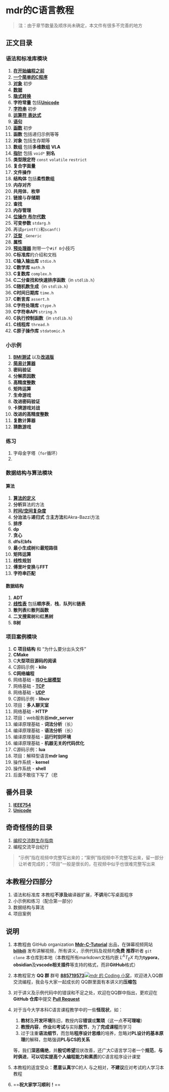 # mdr的C语言教程

> 注：由于章节数量及顺序尚未确定，本文件有很多不完善的地方

## 正文目录

### 语法和标准库模块

1. [**在开始编程之前**](/正文/语法和标准库/1_在开始编程之前.md)
2. [**一个简单的C程序**](/正文/语法和标准库/2_一个简单的C程序.md)
3. [**对象**](/正文/语法和标准库/3_C对象_初步.md) 初步
4. [**数据**](/正文/语法和标准库/4_数据.md)
5. [**隐式转换**](/正文/语法和标准库/unk_隐式转换.md)
6. **字符常量** 包括[**Unicode**](/番外/2_Unicode.md)
7. [**字符串**](/正文/语法和标准库/6_字符串.md) 初步
8. [**运算符** **表达式**](/正文/语法和标准库/7_运算符_表达式.md)
9. [**语句**](/正文/语法和标准库/unk_语句.md)
10. [**函数**](/正文/语法和标准库/15_函数.md) 初步
11. **函数** 包括递归示例等等
12. **对象** 包括生存期等
13. **数组** 包括**多维数组** **VLA**
14. [**指针**](/正文/语法和标准库/18_指针.md) 包括 `void*` **别名**
15. **类型限定符** `const` `volatile` `restrict`
16. **复合字面量**
17. **文件操作**
18. **结构体** 包括**柔性数组**
19. **内存对齐**
20. **共用体**，**枚举**
21. **链接**与**存储期**
22. **查找**
23. **内存管理**
24. [**位操作** **布尔代数**](/正文/语法和标准库/34_位操作和布尔代数.md)
25. **可变参数** `stdarg.h`
26. 再谈`printf()`和`scanf()`
27. [**泛型**](/正文/语法和标准库/36_泛型.md) `_Generic`
28. **属性**
29. [**预处理器**](/正文/语法和标准库/37_预处理器.md) 附带一个`#if 0`小技巧
30. **C标准库**的介绍和文档
31. **C输入输出库** `stdio.h`
32. **C数学库** `math.h`
33. **C复数库** `complex.h`
34. **C二分查找和快速排序函数**（in `stdlib.h`）
35. **C随机数生成**（in `stdlib.h`）
36. **C时间日期库** `time.h`
37. **C断言库** `assert.h`
38. **C字符处理库** `ctype.h`
39. **C字符串API** `string.h`
40. **C执行控制函数**（in `stdlib.h`）
41. **C线程库** `thread.h`
42. **C原子操作库** `stdatomic.h`

### 小示例

1. [**BMI测试**](/正文/小示例/8.%20BMI测试.c) 以及[**改进版**](/正文/小示例/10.%20改进的BMI测试.c)
2. [**简易计算器**](/正文/小示例/12.%20简易计算器.c)
3. **密码验证**
4. **分解质因数**
5. **高精度整数**
6. **矩阵运算**
7. **生命游戏**
8. **改进密码验证**
9. **卡牌游戏对战**
10. **改进的高精度整数**
11. **复数计算器**
12. **猜数游戏**

### 练习

1. 字母金字塔（`for`循环）
2. 

### 数据结构与算法模块

#### 算法

1. [**算法的定义**](/正文/数据结构与算法/算法/1_什么是算法.md)
2. **分析**算法的方法
3. [**时间/空间复杂度**](/正文/数据结构与算法/算法/3_算法的时间和空间复杂度.md)
4. **分治法**与**递归式** 含**主方法**和Akra-Bazzi方法
5. **排序**
6. **dp**
7. **贪心**
8. **dfs**和**bfs**
9. **最小生成树**和**最短路径**
10. **矩阵运算**
11. **线性规划**
12. **傅里叶变换**与**FFT**
13. **字符串匹配**

#### 数据结构

1. **ADT**
2. [**线性表**](/正文/数据结构与算法/数据结构/1_线性表.md) 包括**顺序表**，**栈**，**队列**和**链表**
3. **散列表**和**散列函数**
4. **二叉搜索树**和**红黑树**
5. **B树**

### 项目案例模块

1. **C 项目结构** 和 “为什么要分出头文件”
2. **CMake**
3. C**大型项目源码的阅读**
4. C源码示例 - **kilo**
5. **C网络编程**
6. 网络基础 - [**ISO七层模型**](/正文/项目/74_ISO七层模型.md)
7. 网络基础 - [**TCP**](/正文/项目/75_TCP.md)
8. 网络基础 - [**UDP**](/正文/项目/76_UDP.md)
9. C源码示例 - **libuv**
10. 项目：**多人聊天室**
11. 网络基础 - **HTTP**
12. 项目：web服务器**mdr_server**
13. 编译原理基础 - **词法分析**（长）
14. 编译原理基础 - **语法分析**（长）
15. 编译原理基础 - **运行时刻环境**
16. 编译原理基础 - **机器无关的代码优化**
17. C源码示例：**lua**
18. 项目：解释型语言**mdr lang**
19. 操作系统 - **kernel**
20. 操作系统 - **shell**
21. 后面不敢往下写了（悲

## 番外目录

1. [**IEEE754**](/番外/1_IEEE754.md)
2. [**Unicode**](/番外/2_Unicode.md)

## 奇奇怪怪的目录

1. [编程交流群生存指南](/技术无关/1_编程交流群生存指南.md)
2. 编程交流平台纪行

> “示例”指在视频中完整写出来的；“案例”指视频中不完整写出来，留一部分让听者完成的；“项目”一般是很长的，在视频中似乎也很难完整写出来

## 本教程分四部分

1. 语法和标准库
   本教程**不涉及**编译器扩展，**不讲**用C写桌面程序
2. 小示例和练习（配合第一部分）
3. 数据结构与算法
4. 项目案例

## 说明

1. 本教程由 GitHub organization [**Mdr-C-Tutorial**](https://github.com/Mdr-C-Tutorial) 出品，在弹幕视频网站 [**bilibili**](https://www.bilibili.com/) 发布讲解视频，所有讲义，示例代码及视频均**免费**
   **推荐**听者 `git clone` 本仓库到本地（本教程所有markdown文档内嵌 $L^AT_EX$ 均为**typora**，**obsidian**及**vscode相关插件**等支持的格式，而非**GitHub**格式）
2. 本教程官方 **QQ 群** 群号 [**885719573**![mdr 的 Coding 小窝](https://pub.idqqimg.com/wpa/images/group.png "mdr 的 Coding 小窝")](https://qm.qq.com/cgi-bin/qm/qr?k=BdVPqTXYNclTbEJ_hr2SQiw_s6HbMKv8&jump_from=webapi&authKey=UY6WSOF1GJQF/32XY/CHluyWUhnS3k3YSga8S0/kIKtcAyqWs+5Ek8RPuWVAVcon)，欢迎进入QQ群交流编程，我会与大家一起成长的
   QQ群里面有本讲义的**压缩包**
3. 对于讲义及示例代码中的错误和不足之处，欢迎在QQ群中指出，更欢迎在 **GitHub 仓库**中提交 [**Pull Request**](https://github.com/Mdr-C-Tutorial/C/pulls)
4. 对于当今大学本科C语言课程教学中的一些**怪现状**，如：
   1. **教材**及**开发环境**陈旧，教授内容**错误**或**繁琐**（这一点**不可理喻**）
   2. **教授内容**，**作业**和**考试**与实际**脱节**，为了**完成课程**而学习
   3. 过于注重**语法细节**，而忽略**程序设计思维**的培养，忽略对**PL设计的基本原理**的解释，忽略强调**PL与CS的关系**

    等，我们**深恶痛绝**，并**殷切希望**现状改善，还广大C语言学习者一个**规范**，**与时俱进**，**可以切实提高个人编程能力和素质**的C语言程序设计课堂
5. 本教程的适宜受众：**愿意认真**学C的人
   与之相对，**不建议**应对考试的人学习本教程
6. ==**祝大家学习顺利！**==
